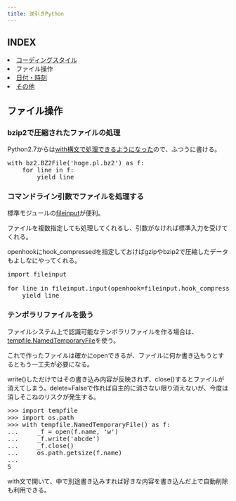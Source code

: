```yaml
---
title: 逆引きPython
---
```

## INDEX

<li><a href="/pages/python_coding/">コーディングスタイル</a></li>
<li>ファイル操作</li>
<li><a href="/pages/python_date/">日付・時刻</a></li>
<li><a href="/pages/python/">その他</a></li>

## ファイル操作

### bzip2で圧縮されたファイルの処理

Python2.7からは[with構文で処理できるようになった](http://docs.python.jp/2/library/bz2.html#id1)ので、ふつうに書ける。

<pre class="prettyprint">
with bz2.BZ2File('hoge.pl.bz2') as f:
    for line in f:
        yield line
</pre>


### コマンドライン引数でファイルを処理する

標準モジュールの[fileinput](http://docs.python.jp/2.7/library/fileinput.html)が便利。

ファイルを複数指定しても処理してくれるし、引数がなければ標準入力を受けてくれる。

openhookにhook\_compressedを指定しておけばgzipやbzip2で圧縮したデータもよしなにやってくれる。

<pre class="prettyprint">
import fileinput

for line in fileinput.input(openhook=fileinput.hook_compressed):
    yield line
</pre>


### テンポラリファイルを扱う

ファイルシステム上で認識可能なテンポラリファイルを作る場合は、[tempfile.NamedTemporaryFile](http://docs.python.jp/2/library/tempfile.html#tempfile.TemporaryFile)を使う。

これで作ったファイルは確かにopenできるが、ファイルに何か書き込もうとするともう一工夫が必要になる。

write()しただけではその書き込み内容が反映されず、close()するとファイルが消えてしまう。delete=Falseで作れば自主的に消さない限り消えないが、今度は消しそこねのリスクが発生する。

<pre class="prettyprint">
>>> import tempfile
>>> import os.path
>>> with tempfile.NamedTemporaryFile() as f:
...     _f = open(f.name, 'w')
...     _f.write('abcde')
...     _f.close()
...     os.path.getsize(f.name)
...
5
</pre>

with文で開いて、中で別途書き込みすれば好きな内容を書き込んだ上で自動削除も利用できる。
